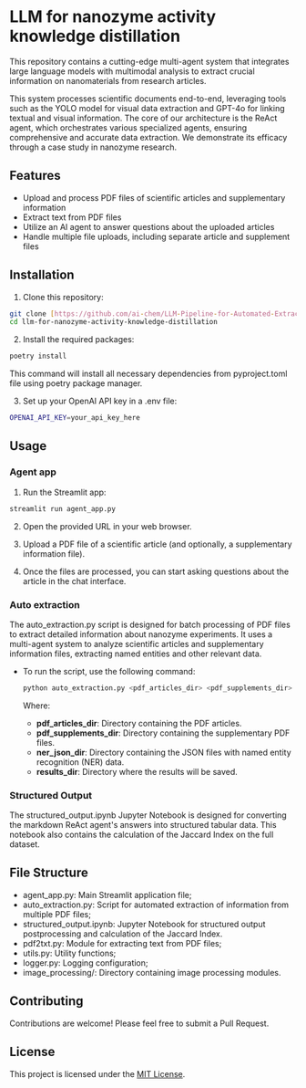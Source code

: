 # LLM for nanozyme activity knowledge distillation

This repository contains a cutting-edge multi-agent system that integrates large language models with multimodal analysis to extract crucial information on nanomaterials from research articles. 

This system processes scientific documents end-to-end, leveraging tools such as the YOLO model for visual data extraction and GPT-4o for linking textual and visual information. The core of our architecture is the ReAct agent, which orchestrates various specialized agents, ensuring comprehensive and accurate data extraction. We demonstrate its efficacy through a case study in nanozyme research.

## Features

- Upload and process PDF files of scientific articles and supplementary information
- Extract text from PDF files
- Utilize an AI agent to answer questions about the uploaded articles
- Handle multiple file uploads, including separate article and supplement files

## Installation

1. Clone this repository:

```bash
git clone [https://github.com/ai-chem/LLM-Pipeline-for-Automated-Extraction-of-Nanozyme-Data.git](https://github.com/ai-chem/LLM-Pipeline-for-Automated-Extraction-of-Nanozyme-Data.git)
cd llm-for-nanozyme-activity-knowledge-distillation
```

2. Install the required packages:

```bash
poetry install
```
This command will install all necessary dependencies from pyproject.toml file using poetry package manager.

3. Set up your OpenAI API key in a .env file:

```bash
OPENAI_API_KEY=your_api_key_here
```

## Usage

### Agent app

1. Run the Streamlit app:

```bash
streamlit run agent_app.py
```

2. Open the provided URL in your web browser.

3. Upload a PDF file of a scientific article (and optionally, a supplementary information file).

4. Once the files are processed, you can start asking questions about the article in the chat interface.

### Auto extraction

The auto_extraction.py script is designed for batch processing of PDF files to extract detailed information about nanozyme experiments. It uses a multi-agent system to analyze scientific articles and supplementary information files, extracting named entities and other relevant data.

- To run the script, use the following command:

    ```bash
    python auto_extraction.py <pdf_articles_dir> <pdf_supplements_dir> <ner_json_dir> <results_dir>
    ```
    Where:
    - **pdf_articles_dir**: Directory containing the PDF articles.
    - **pdf_supplements_dir**: Directory containing the supplementary PDF files.
    - **ner_json_dir**: Directory containing the JSON files with named entity recognition (NER) data.
    - **results_dir**: Directory where the results will be saved.

### Structured Output

The structured_output.ipynb Jupyter Notebook is designed for converting the markdown ReAct agent's answers into structured tabular data. This notebook also contains the calculation of the Jaccard Index on the full dataset.

## File Structure

- agent_app.py: Main Streamlit application file;
- auto_extraction.py: Script for automated extraction of information from multiple PDF files;
- structured_output.ipynb: Jupyter Notebook for structured output postprocessing and calculation of the Jaccard Index.
- pdf2txt.py: Module for extracting text from PDF files;
- utils.py: Utility functions;
- logger.py: Logging configuration;
- image_processing/: Directory containing image processing modules.

## Contributing

Contributions are welcome! Please feel free to submit a Pull Request.

## License

This project is licensed under the [MIT License](LICENSE).
